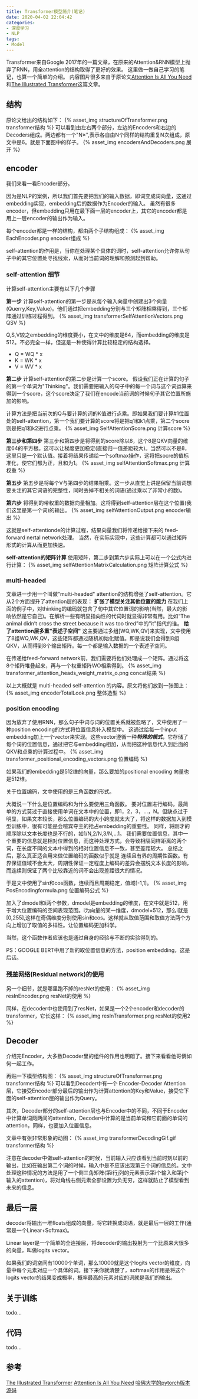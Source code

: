 ```yaml
---
title: Transformer模型简介(笔记)
date: 2020-04-02 22:04:42
categories:
- 深度学习
- NLP
tags: 
- Model
---
```

Transformer来自Google 2017年的一篇文章，在原来的Attention&RNN模型上抛弃了RNN，用全attention的结构取得了更好的效果。
这里做一做自己学习的笔记，也算一个简单的介绍。
内容图片很多来自于原论文[Attention Is All You Need](https://arxiv.org/pdf/1706.03762.pdf)和[The Illustrated Transformer](https://jalammar.github.io/illustrated-transformer/)这篇文章。

## 结构
原论文给出的结构如下：
{% asset_img structureOfTransformer.png transformer结构 %}
可以看到由左右两个部分，左边的Encoders和右边的Decoders组成。两边都有一个"N×",表示各自由N个同样的结构重复N次组成，原文中是6。就是下面图中的样子。
{% asset_img encodersAndDecoders.png 展开 %}

## encoder
我们来看一看Encoder部分。

因为是NLP的案例，所以我们首先要把我们的输入数据，即词变成词向量，这通过embedding实现，embedding后的数据作为Encoder的输入。
虽然有很多encoder，但embedding只用在最下面一层的encoder上，其它的encoder都是用上一层encoder的输出作为输入。

每个encoder都是一样的结构，都由两个子结构组成：
{% asset_img EachEncoder.png encoder组成 %}

self-attention的作用是，当你在处理某个具体的词时，self-attention允许你从句子中的其它位置处寻找线索，从而对当前词的理解和预测起到帮助。

### self-attention 细节
计算self-attention主要有以下几个步骤

**第一步**
计算self-attention的第一步是从每个输入向量中创建出3个向量(Querry,Key,Value)。他们通过把embedding分别与三个矩阵相乘得到，三个矩阵通过训练过程得到。
{% asset_img transformerSelfAttentionVectors.png QSV %}

Q,S,V较之embedding的维度要小，在文中的维度是64，而embedding的维度是512。不必完全一样，但这是一种使得计算比较稳定的结构选择。
 - Q = WQ \* x
 - K = WK \* x
 - V = WV \* x
 
**第二步**
计算self-attention的第二步是计算一个score。 假设我们正在计算的句子的第一个单词为"Thinking"。我们需要把输入的句子中的每一个词与这个词运算来得到一个score，这个score决定了我们在encode当前词的时候句子其它位置所施加的影响。

计算方法是把当前次的Q与要计算的词的K值进行点乘。即如果我们要计算\#1位置处的self-attention，第一个我们要计算的score将是把q1和k1点乘，第二个socre则是把q1和k2进行点乘。
{% asset_img SelfAttentionScore.png 计算score %}


**第三步和第四步**
第三步和第四步是将得到的score除以8，这个8是QKV向量的维度64的平方根。这可以让梯度更加稳定(直接归一值差距较大)。当然可以不是8，这里只是一个默认值。接着将结果传递给一个softmax操作，这将把socre的值标准化，使它们都为正，且和为1。
{% asset_img selfAttentionSoftmax.png 计算权重 %}

**第五步**
第五步是将每个V与第四步的结果相乘。这一步从直觉上讲是保留当前词想要关注的其它词语的完整性，同时丢掉不相关的词语(通过乘以了非常小的数)。

**第六步**
将得到的带权重的数据向量相加。这将得到self-attention层在这个位置(我们这里是第一个词)的输出。
{% asset_img selfAttentionOutput.png encoder输出 %}

这就是self-attentionde的计算过程，结果向量我们将传递给接下来的 feed-forward nertal network处理。
当然，在实际实现中，这些计算都可以通过矩阵形式的计算从而更加快速。

**self-attention的矩阵计算**
使用矩阵，第二步到第六步实际上可以在一个公式内进行计算：
{% asset_img selfAttentionMatrixCalculation.png 矩阵计算公式 %}



### multi-headed
文章进一步用一个叫做"multi-headed" attention的结构增强了self-attention。它从2个方面提升了attention层的表现：
**扩张了模型关注其他位置的能力**
在我们上面的例子中，对thinking的编码就包含了句中其它位置词的影响(当然，最大的影响依然是它自己)。在解析一些有明显指向性的代词时就显得非常有用。比如“The animal didn’t cross the street because it was too tired”中的"it"指代的谁。
**给了attention层多重"表述子空间"**
这主要通过多组[WQ,WK,QV]来实现，文中使用了8组WQ,WK,QV，这些矩阵都通过随机初始化赋值。即是说我们会得到8组QKV，从而得到8个输出矩阵。每一个都是输入数据的一个表述子空间。

在传递给feed-forward network前，我们需要将他们处理成一个矩阵。通过将这8个矩阵堆叠起来，再与一个权重矩阵WO相乘得到。
{% asset_img transformer_attention_heads_weight_matrix_o.png concat结果 %}

以上大概就是 multi-headed self-attention 的内容。原文将他们放到一张图上：
{% asset_img encoderTotalLook.png 整体造型 %}

### position encoding
因为放弃了使用RNN，那么句子中词与词的位置关系就被忽略了，文中使用了一种position encoding的方式将位置信息补入模型中。
这通过给每一个input embedding加上一个vector来实现。这些vector遵循一种***特殊的模式***，它存储了每个词的位置信息，通过把它与embedding相加，从而把这种信息代入到后面的QKV和点乘的计算过程中。
{% asset_img transformer_positional_encoding_vectors.png 位置编码 %}

如果我们的embedding是512维的向量，那么要加的positional encoding 向量也是512维。

关于位置编码，文中使用的是三角函数的形式。

大概说一下什么是位置编码和为什么要使用三角函数。
要对位置进行编码，最简单的方式莫过于直接使用单词在文本中的位置，即1，2，3，...，N。但缺点过于明显，如果文本较长，那么位置编码的大小跨度就太大了，将这样的数据加入到模型训练中，很有可能是会喧宾夺主的抢占embedding的重要性。
同样，将刚才的顺序除以文本长度也是不行的，如1/N,2/N,3/N,...1。
我们需要位置信息，其中一个重要的信息就是相对位置信息，而这种处理方式，会导致相隔同样距离的两个词，在长度不同的文本中得到的相对位置信息不一致，甚至差距较大。
总结之后，那么真正适合用来做位置编码的函数似乎就是 连续且有界的周期性函数。有界保证值域不会太大，周期性保证一定程度上编码的差异会摆脱文本长度的影响，而连续则保证了两个比较靠近的词不会出现差距很大的情况。

于是文中使用了sin和cos函数，连续而且周期稳定，值域[-1,1]。
{% asset_img PosEncodingformula.png 位置编码公式 %}

加入了dmodel和i两个参数，dmodel是embedding的维度，在文中就是512，用于增大位置编码的空间表现范围。i为向量的某一维度，dmodel=512，那么i就是[0,255],这样在奇偶维度分别使用sin和cos。这样就从取值范围和取值方法两个方向上增加了取值的多样性。让位置编码更加科学。

当然，这个函数作者应该也是通过自身的经验与不断的实验得到的。

PS：GOOGLE BERT中用了新的取位置信息的方法，position embedding，这是后话。

### 残差网络(Residual network)的使用
另一个细节，就是哪里跑不掉的resNet的使用：
{% asset_img resInEncoder.png resNet的使用 %}

同样，在decoder中也使用到了resNet，如果是一个2个encoder和decoder的transformer，它长这样：
{% asset_img resInTransformer.png resNet的使用2 %}

## Decoder
介绍完Encoder，大多数Decoder里的组件的作用也明朗了。接下来看看他哥俩如何一起工作。

再贴一下模型结构图：
{% asset_img structureOfTransformer.png transformer结构 %}
可以看到Decoder中有一个 Encoder-Decoder Attention 层，它接受Encoder部分最后的输出作为计算attention的Key和Value，接受它下面的self-attention层的输出作为Query。

其次，Decoder部分的self-attention层也与Encoder中的不同，不同于Encoder中计算单词两两间的attention，Decoder中计算的是当前单词和它前面的单词的attention，同样，也要加入位置信息。

文章中有张非常形象的动图：
{% asset_img transformerDecodingGif.gif transformer结构 %}

注意在decoder中做self-attention的时候，当前输入只应该看到当前时刻以前的输出，比如在输出第二个词的时候，输入中是不应该出现第三个词的信息的。文中处理这种情况的方法是用了一个倒三角矩阵(第i行j列的元素表示第i个输入和第j个输入的attention)，将对角线右侧元素全部设置为负无穷，这样就防止了模型看到未来的信息。


## 最后一层
decoder将输出一堆floats组成的向量，将它转换成词语，就是最后一层的工作(通常是一个Linear+Softmax)。

Linear layer是一个简单的全连接层，将decoder的输出投射为一个比原来大很多的向量，叫做logits vector。

如果我们的词空间有10000个单词，那么10000就是这个logits vector的维度，向量中每个元素对应一个具体的词。接下来你就清楚了，softmax的作用是将这个logits vector的结果变成概率，概率最高的元素对应的词就是我们的输出。


## 关于训练
todo...

## 代码
todo...

## 参考
[The Illustrated Transformer](https://jalammar.github.io/illustrated-transformer/)
[Attention Is All You Need](https://arxiv.org/pdf/1706.03762.pdf)
[哈佛大学的pytorch版本源码](http://nlp.seas.harvard.edu/2018/04/03/attention.html)


